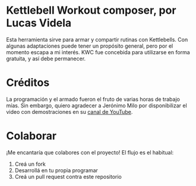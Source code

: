 # Kettlebell Workout composer, por Lucas Videla

Esta herramienta sirve para armar y compartir rutinas con Kettlebells. Con algunas adaptaciones puede tener un propósito general, pero por el momento escapa a mi interés.
KWC fue concebida para utilizarse en forma gratuita, y así debe permanecer.

# Créditos

La programación y el armado fueron el fruto de varias horas de trabajo mías. Sin embargo, quiero agradecer a Jerónimo Milo por disponibilizar el video con demostraciones en su [canal de YouTube](https://www.youtube.com/channel/UCHo9EqnR_6XLdLQ6Zvi-0rw).

# Colaborar

¡Me encantaría que colabores con el proyecto! El flujo es el habitual:

1. Creá un fork
2. Desarrollá en tu propia programar
3. Creá un pull request contra este repositorio
